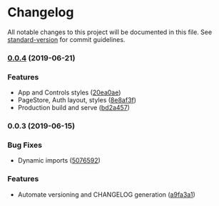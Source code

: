 # Changelog

All notable changes to this project will be documented in this file. See [standard-version](https://github.com/conventional-changelog/standard-version) for commit guidelines.

### [0.0.4](https://github.com/apostololeg/sandbox-react/compare/v0.0.3...v0.0.4) (2019-06-21)


### Features

* App and Controls styles ([20ea0ae](https://github.com/apostololeg/sandbox-react/commit/20ea0ae))
* PageStore, Auth layout, styles ([8e8af3f](https://github.com/apostololeg/sandbox-react/commit/8e8af3f))
* Production build and serve ([bd2a457](https://github.com/apostololeg/sandbox-react/commit/bd2a457))



### 0.0.3 (2019-06-15)


### Bug Fixes

* Dynamic imports ([5076592](https://github.com/apostololeg/sandbox-react/commit/5076592))


### Features

* Automate versioning and CHANGELOG generation ([a9fa3a1](https://github.com/apostololeg/sandbox-react/commit/a9fa3a1))
